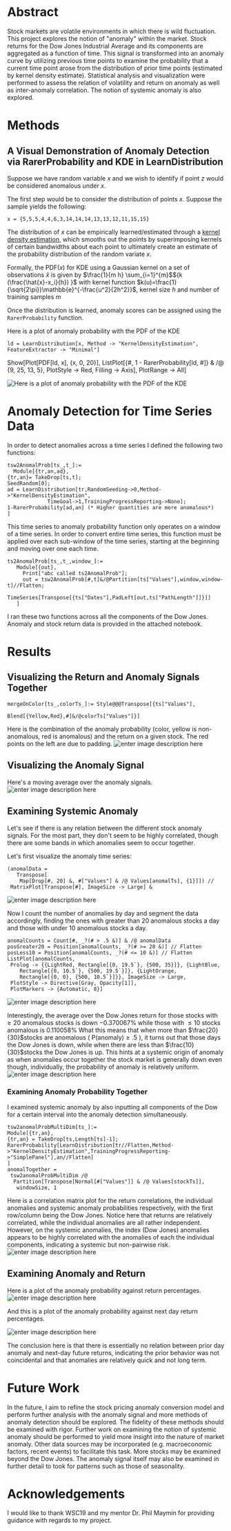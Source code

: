 # Abstract
Stock markets are volatile environments in which there is wild fluctuation. This project explores the notion of "anomaly" within the market. Stock returns for the Dow Jones Industrial Average and its components are aggregated as a function of time. This signal is transformed into an anomaly curve by utilizing previous time points to examine the probability that a current time point arose from the distribution of prior time points (estimated by kernel density estimate). Statistical analysis and visualization were performed to assess the relation of volatility and return on anomaly as well as inter-anomaly correlation. The notion of systemic anomaly is also explored.

# Methods
## A Visual Demonstration of Anomaly Detection via RarerProbability and KDE in LearnDistribution

Suppose we have random variable $x$ and we wish to identify if point $z$ would be considered anomalous under $x$. 

The first step would be to consider the distribution of points $x$. Suppose the sample yields the following:

    x = {5,5,5,4,4,6,3,14,14,14,13,13,12,11,15,15}

The distribution of $x$ can be empirically learned/estimated through a [kernel density estimation][1], which smooths out the points by superimposing kernels of certain bandwidths about each point to ultimately create an estimate of the probability distribution of the random variate $x$. 

Formally, the $\mathrm{PDF}(x)$ for KDE using a Gaussian kernel on a set of observations $\hat{x}$ 
is given by $\frac{1}{m h} \sum_{i=1}^{m}$${k (\frac{\hat{x}-x_i}{h}) }$ with kernel function $k(u)=\frac{1}{\sqrt{2\pi}}\mathbb{e}^{-\frac{u^2}{2h^2}}$, kernel size $h$ and number of training samples $m$
    
Once the distribution is learned, anomaly scores can be assigned using the `RarerProbability` function.

Here is a plot of anomaly probability with the PDF of the KDE

    ld = LearnDistribution[x, Method -> "KernelDensityEstimation", FeatureExtractor -> "Minimal"]
  Show[Plot[PDF[ld, x], {x, 0, 20}], 
   ListPlot[{#, 1 - RarerProbability[ld, #]} & /@ {9, 25, 13, 5}, 
    PlotStyle -> Red, Filling -> Axis], PlotRange -> All]

![Here is a plot of anomaly probability with the PDF of the KDE][2]

# Anomaly Detection for Time Series Data
In order to detect anomalies across a time series I defined the following two functions:

    tsw2AnomalProb[ts_,t_]:=
      Module[{tr,an,ad},
    {tr,an}= TakeDrop[ts,t];
    SeedRandom[0];
    ad = LearnDistribution[tr,RandomSeeding->0,Method->"KernelDensityEstimation",
                 TimeGoal->1,TrainingProgressReporting->None];
    1-RarerProbability[ad,an] (* Higher quantities are more anomalous*)
    ]

This time series to anomaly probability function only operates on a window of a time series. In order to convert entire time series, this function must be applied over each sub-window of the time series, starting at the beginning and moving over one each time.

    ts2AnomalProb[ts_,t_,window_]:=
       Module[{out},
         Print["abc called ts2AnomalProb"];
         out = tsw2AnomalProb[#,t]&/@Partition[ts["Values"],window,window-t]//Flatten;
         TimeSeries[Transpose[{ts["Dates"],PadLeft[out,ts["PathLength"]]}]]
       ]
I ran these two functions across all the components of the Dow Jones. Anomaly and stock return data is provided in the attached notebook.

# Results 
## Visualizing the Return and Anomaly Signals Together

    mergeOnColor[ts_,colorTs_]:= Style@@@Transpose[{ts["Values"],
                                 Blend[{Yellow,Red},#]&/@colorTs["Values"]}]

Here is the combination of the anomaly probability (color, yellow is non-anomalous, red is anomalous) and the return on a given stock. The red points on the left are due to padding.
![enter image description here][3]

## Visualizing the Anomaly Signal
Here's a moving average over the anomaly signals.
![enter image description here][4]

## Examining Systemic Anomaly
Let's see if there is any relation between the different stock anomaly signals. For the most part, they don't seem to be highly correlated, though there are some bands in which anomalies seem to occur together.

Let's first visualize the anomaly time series:

    (anomalData = 
       Transpose[
        Map[Drop[#, 20] &, #["Values"] & /@ Values[anomalTs], {1}]]) // 
     MatrixPlot[Transpose[#], ImageSize -> Large] &
![enter image description here][5]

Now I count the number of anomalies by day and segment the data accordingly, finding the ones with greater than 20 anomalous stocks a day and those with under 10 anomalous stocks a day.

    anomalCounts = Count[#, _?(# > .5 &)] & /@ anomalData
    posGreater20 = Position[anomalCounts, _?(# >= 20 &)] // Flatten
    posLess10 = Position[anomalCounts, _?(# <= 10 &)] // Flatten
    ListPlot[anomalCounts, 
     Prolog -> {{LightRed, Rectangle[{0, 19.5`}, {500, 35}]}, {LightBlue, 
        Rectangle[{0, 10.5`}, {500, 19.5`}]}, {LightOrange, 
        Rectangle[{0, 0}, {500, 10.5`}]}}, ImageSize -> Large, 
     PlotStyle -> Directive[Gray, Opacity[1]], 
     PlotMarkers -> {Automatic, 8}]

![enter image description here][6]

Interestingly, the average over the Dow Jones return for those stocks with $\geq 20$ anomalous stocks is down $-0.370067\%$ while those with $\leq 10$ stocks anomalous is $0.110058\%$
What this means that when more than $\frac{20}{30}$stocks are anomalous ( $\mathrm{P(anomaly)}\geq.5$ ), it turns out that those days the Dow Jones is down, while when there are less than $\frac{10}{30}$stocks the Dow Jones is up. This hints at a systemic origin of anomaly as when anomalies occur together the stock market is generally down even though, individually, the probability of anomaly is relatively uniform.
![enter image description here][7]
### Examining Anomaly Probability Together
I examined systemic anomaly by also inputting all components of the Dow for a certain interval into the anomaly detection simultaneously.

    tsw2anomalProbMultiDim[ts_]:=
    Module[{tr,an},
    {tr,an} = TakeDrop[ts,Length[ts]-1];
    RarerProbability[LearnDistribution[tr//Flatten,Method->"KernelDensityEstimation",TrainingProgressReporting->"SimplePanel"],an//Flatten]
    ]
    anomalTogether = 
     tsw2anomalProbMultiDim /@ 
      Partition[Transpose[Normal[#["Values"]] & /@ Values[stockTs]], 
       windowSize, 1

Here is a correlation matrix plot for the return correlations, the individual anomalies and systemic anomaly probabilities respectively, with the first row/column being the Dow Jones. Notice here that returns are relatively correlated, while the individual anomalies are all rather independent. However, on the systemic anomalies, the index (Dow Jones) anomalies appears to be highly correlated with the anomalies of each the individual components, indicating a systemic but non-pairwise risk.
![enter image description here][8]


## Examining Anomaly and Return
Here is a plot of the anomaly probability against return percentages.
![enter image description here][10]

And this is a plot of the anomaly probability against next day return percentages.

![enter image description here][9]

The conclusion here is that there is essentially no relation between prior day anomaly and next-day future returns, indicating the prior behavior was not coincidental and that anomalies are relatively quick and not long term.

# Future Work
In the future, I aim to refine the stock pricing anomaly conversion model and perform further analysis with the anomaly signal and more methods of anomaly detection should be explored. The fidelity of these methods should be examined with rigor. Further work on examining the notion of systemic anomaly should be performed to yield more insight into the nature of market anomaly. Other data sources may be incorporated (e.g. macroeconomic factors, recent events) to facilitate this task. More stocks may be examined beyond the Dow Jones. The anomaly signal itself may also be examined in further detail to took for patterns such as those of seasonality.

# Acknowledgements
I would like to thank WSC19 and my mentor Dr. Phil Maymin for providing guidance with regards to my project.

  [1]: https://en.wikipedia.org/wiki/Kernel_density_estimation
  [2]: https://community.wolfram.com//c/portal/getImageAttachment?filename=fig1.png&userId=1724869
  [3]: https://community.wolfram.com//c/portal/getImageAttachment?filename=fig2.gif&userId=1724869
  [4]: https://community.wolfram.com//c/portal/getImageAttachment?filename=anomtime.gif&userId=1724869
  [5]: https://community.wolfram.com//c/portal/getImageAttachment?filename=abc.png&userId=1724869
  [6]: https://community.wolfram.com//c/portal/getImageAttachment?filename=def.png&userId=1724869
  [7]: https://community.wolfram.com//c/portal/getImageAttachment?filename=ghi.png&userId=1724869
  [8]: https://community.wolfram.com//c/portal/getImageAttachment?filename=corr.png&userId=1724869
  [9]: https://community.wolfram.com//c/portal/getImageAttachment?filename=.png&userId=1724869
  [10]: https://community.wolfram.com//c/portal/getImageAttachment?filename=z.png&userId=1724869
